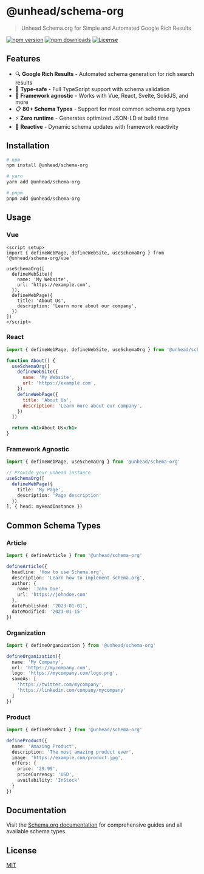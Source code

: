 # @unhead/schema-org

> Unhead Schema.org for Simple and Automated Google Rich Results

[![npm version][npm-version-src]][npm-version-href]
[![npm downloads][npm-downloads-src]][npm-downloads-href]
[![License][license-src]][license-href]

## Features

- 🔍 **Google Rich Results** - Automated schema generation for rich search results
- 🎯 **Type-safe** - Full TypeScript support with schema validation
- 🖖 **Framework agnostic** - Works with Vue, React, Svelte, SolidJS, and more
- 📋 **80+ Schema Types** - Support for most common schema.org types
- ⚡ **Zero runtime** - Generates optimized JSON-LD at build time
- 🔄 **Reactive** - Dynamic schema updates with framework reactivity

## Installation

```bash
# npm
npm install @unhead/schema-org

# yarn
yarn add @unhead/schema-org

# pnpm
pnpm add @unhead/schema-org
```

## Usage

### Vue

```vue
<script setup>
import { defineWebPage, defineWebSite, useSchemaOrg } from '@unhead/schema-org/vue'

useSchemaOrg([
  defineWebSite({
    name: 'My Website',
    url: 'https://example.com',
  }),
  defineWebPage({
    title: 'About Us',
    description: 'Learn more about our company',
  })
])
</script>
```

### React

```jsx
import { defineWebPage, defineWebSite, useSchemaOrg } from '@unhead/schema-org/react'

function About() {
  useSchemaOrg([
    defineWebSite({
      name: 'My Website',
      url: 'https://example.com',
    }),
    defineWebPage({
      title: 'About Us',
      description: 'Learn more about our company',
    })
  ])

  return <h1>About Us</h1>
}
```

### Framework Agnostic

```ts
import { defineWebPage, useSchemaOrg } from '@unhead/schema-org'

// Provide your unhead instance
useSchemaOrg([
  defineWebPage({
    title: 'My Page',
    description: 'Page description'
  })
], { head: myHeadInstance })
```

## Common Schema Types

### Article

```ts
import { defineArticle } from '@unhead/schema-org'

defineArticle({
  headline: 'How to use Schema.org',
  description: 'Learn how to implement schema.org',
  author: {
    name: 'John Doe',
    url: 'https://johndoe.com'
  },
  datePublished: '2023-01-01',
  dateModified: '2023-01-15'
})
```

### Organization

```ts
import { defineOrganization } from '@unhead/schema-org'

defineOrganization({
  name: 'My Company',
  url: 'https://mycompany.com',
  logo: 'https://mycompany.com/logo.png',
  sameAs: [
    'https://twitter.com/mycompany',
    'https://linkedin.com/company/mycompany'
  ]
})
```

### Product

```ts
import { defineProduct } from '@unhead/schema-org'

defineProduct({
  name: 'Amazing Product',
  description: 'The most amazing product ever',
  image: 'https://example.com/product.jpg',
  offers: {
    price: '29.99',
    priceCurrency: 'USD',
    availability: 'InStock'
  }
})
```

## Documentation

Visit the [Schema.org documentation](https://unhead.unjs.io/schema-org) for comprehensive guides and all available schema types.

## License

[MIT](./LICENSE)

<!-- Badges -->
[npm-version-src]: https://img.shields.io/npm/v/@unhead/schema-org/latest.svg?style=flat&colorA=18181B&colorB=28CF8D
[npm-version-href]: https://npmjs.com/package/@unhead/schema-org

[npm-downloads-src]: https://img.shields.io/npm/dm/@unhead/schema-org.svg?style=flat&colorA=18181B&colorB=28CF8D
[npm-downloads-href]: https://npmjs.com/package/@unhead/schema-org

[license-src]: https://img.shields.io/github/license/unjs/unhead.svg?style=flat&colorA=18181B&colorB=28CF8D
[license-href]: https://github.com/unjs/unhead/blob/main/LICENSE
